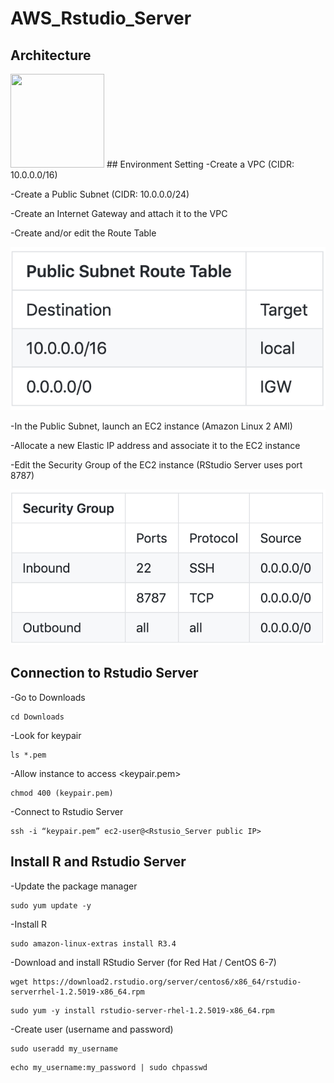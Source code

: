 # AWS_Rstudio_Server
## Architecture
<img width="150" height="150" src=“https://github.com/Jinn42/AWS_Rstudio_Server/blob/master/Architecture_diagram.png”/>
## Environment Setting
-Create a VPC (CIDR: 10.0.0.0/16)

-Create a Public Subnet (CIDR: 10.0.0.0/24)

-Create an Internet Gateway and attach it to the VPC

-Create and/or edit the Route Table

![](https://github.com/Jinn42/AWS_Rstudio_Server/blob/master/Routetable.png)

-In the Public Subnet, launch an EC2 instance (Amazon Linux 2 AMI)

-Allocate a new Elastic IP address and associate it to the EC2 instance

-Edit the Security Group of the EC2 instance (RStudio Server uses port 8787)

![](https://github.com/Jinn42/AWS_Rstudio_Server/blob/master/Security_Group.png)

## Connection to Rstudio Server

-Go to Downloads

```
cd Downloads
```

-Look for keypair

```
ls *.pem
```

-Allow instance to access <keypair.pem>
```
chmod 400 (keypair.pem)
```
-Connect to Rstudio Server
```
ssh -i “keypair.pem” ec2-user@<Rstusio_Server public IP>
```

## Install R and Rstudio Server 

-Update the package manager
```
sudo yum update -y
```
-Install R
```
sudo amazon-linux-extras install R3.4
```
-Download and install RStudio Server (for Red Hat / CentOS 6-7)
```
wget https://download2.rstudio.org/server/centos6/x86_64/rstudio-serverrhel-1.2.5019-x86_64.rpm
```
```
sudo yum -y install rstudio-server-rhel-1.2.5019-x86_64.rpm
```
-Create user (username and password)
```
sudo useradd my_username
```
```
echo my_username:my_password | sudo chpasswd
```
